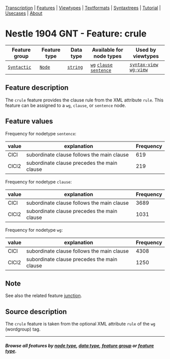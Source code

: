 <a name="start"></a>
<div class="hidden-content">
<a href="../transcription.md">Transcription</a> | <a href="README.md#start">Features</a> | <a href="../viewtypes.md#start">Viewtypes</a> | <a href="../textformats.md#start">Textformats</a> |  <a href="../syntaxtrees.md#start">Syntaxtrees</a> | <a href="../../tutorial/README.md#start">Tutorial</a> | <a href="../usecases/README.md#start">Usecases</a> | <a href="../about.md#start">About</a>
</div>

# Nestle 1904 GNT - Feature: crule

Feature group | Feature type | Data type | Available for node types | Used by viewtypes
---  | --- | --- | --- | ---
[`Syntactic`](featuresbygroup.md#syntactic-features) | [`Node`](featuresbyfeaturetype.md#node-features) | [`string`](featuresbydatatype.md#string-datatype) | [`wg`](featuresbynodetype.md#wordgroup-nodes) [`clause`](featuresbynodetype.md#clause-nodes) [`sentence`](featuresbynodetype.md#sentence-nodes) | [`syntax-view`](../syntax-view.md#start) [`wg-view`](../wg-view.md#start) 

## Feature description

The `crule` feature provides the clause rule from the XML attribute `rule`. This feature can be assigned to a `wg`, `clause`, or `sentence` node.

## Feature values

Frequency for nodetype `sentence`:

value | explanation | Frequency
--- | --- | ---
ClCl | subordinate clause follows the main clause | 619
‎ClCl2 | subordinate clause precedes the main clause | 219

Frequency for nodetype `clause`:

value | explanation | Frequency
--- | --- | ---
ClCl | subordinate clause follows the main clause | 3689
‎ClCl2 | subordinate clause precedes the main clause | 1031

Frequency for nodetype `wg`:

value | explanation | Frequency
--- | --- | ---
ClCl | subordinate clause follows the main clause | 4308
‎ClCl2 | subordinate clause precedes the main clause | 1250

## Note

See also the related feature [junction](junction.md#readme).

## Source description

The `crule` feature is taken from the optional XML attribute `rule` of the `wg` (wordgroup) tag.

---
#### *Browse all features by [node type](featuresbynodetype.md#start), [data type](featuresbydatatype.md#start), [feature group](featuresbygroup.md#start) or [feature type](featuresbyfeaturetype.md#start).*
